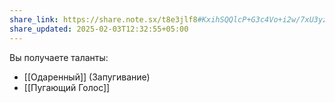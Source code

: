 ```yaml
---
share_link: https://share.note.sx/t8e3jlf8#KxihSQQlcP+G3c4Vo+i2w/7xU3yzWCls2SpFNnQ6+ls
share_updated: 2025-02-03T12:32:55+05:00
---
```

Вы получаете таланты:
- [[Одаренный]] (Запугивание)
- [[Пугающий Голос]]